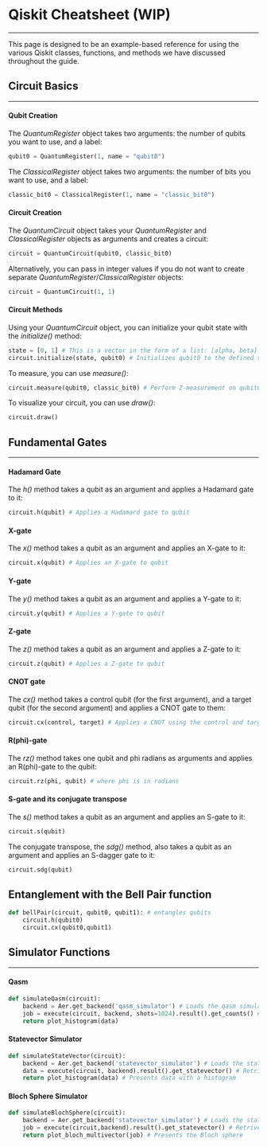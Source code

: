 # Qiskit Cheatsheet (WIP)
---
This page is designed to be an example-based reference for using the various Qiskit classes, functions, and methods we have discussed throughout the guide.

## Circuit Basics
---
#### Qubit Creation

The *QuantumRegister* object takes two arguments: the number of qubits you want to use, and a label:

```python
qubit0 = QuantumRegister(1, name = "qubit0")
```

The *ClassicalRegister* object takes two arguments: the number of bits you want to use, and a label:

```python
classic_bit0 = ClassicalRegister(1, name = "classic_bit0")
```

#### Circuit Creation

The *QuantumCircuit* object takes your *QuantumRegister* and *ClassicalRegister* objects as arguments and creates a circuit:

```python
circuit = QuantumCircuit(qubit0, classic_bit0)
```

Alternatively, you can pass in integer values if you do not want to create separate *QuantumRegister*/*ClassicalRegister* objects:

```python
circuit = QuantumCircuit(1, 1)
```

#### Circuit Methods

Using your *QuantumCircuit* object, you can initialize your qubit state with the *initialize()* method:

```python
state = [0, 1] # This is a vector in the form of a list: [alpha, beta]
circuit.initialize(state, qubit0) # Initializes qubit0 to the defined state
```

To measure, you can use *measure()*:

```python
circuit.measure(qubit0, classic_bit0) # Perform Z-measurement on qubit0
```

To visualize your circuit, you can use *draw()*:

```python
circuit.draw()
```

## Fundamental Gates
---
#### Hadamard Gate

The *h()* method takes a qubit as an argument and applies a Hadamard gate to it:

```python
circuit.h(qubit) # Applies a Hadamard gate to qubit
```

#### X-gate

The *x()* method takes a qubit as an argument and applies an X-gate to it:

```python
circuit.x(qubit) # Applies an X-gate to qubit
```

#### Y-gate

The *y()* method takes a qubit as an argument and applies a Y-gate to it:

```python
circuit.y(qubit) # Applies a Y-gate to qubit
```

#### Z-gate

The *z()* method takes a qubit as an argument and applies a Z-gate to it:

```python
circuit.z(qubit) # Applies a Z-gate to qubit
```

#### CNOT gate

The *cx()* method takes a control qubit (for the first argument), and a target qubit (for the second argument) and applies a CNOT gate to them:

```python
circuit.cx(control, target) # Applies a CNOT using the control and target qubits
```

#### R(phi)-gate

The *rz()* method takes one qubit and phi radians as arguments and applies an R(phi)-gate to the qubit:

```python
circuit.rz(phi, qubit) # where phi is in radians
```

#### S-gate and its conjugate transpose

The *s()* method takes a qubit as an argument and applies an S-gate to it:

```python
circuit.s(qubit)
```

The conjugate transpose, the *sdg()* method, also takes a qubit as an argument and applies an S-dagger gate to it:

```python
circuit.sdg(qubit)
```

## Entanglement with the Bell Pair function

```python
def bellPair(circuit, qubit0, qubit1): # entangles qubits
    circuit.h(qubit0) 
    circuit.cx(qubit0,qubit1) 
```

## Simulator Functions
---
#### Qasm

```python
def simulateQasm(circuit):
    backend = Aer.get_backend('qasm_simulator') # Loads the qasm simulator
    job = execute(circuit, backend, shots=1024).result().get_counts() # Retrives results from simulation
    return plot_histogram(data)
```

#### Statevector Simulator

```python
def simulateStateVector(circuit):
    backend = Aer.get_backend('statevector_simulator') # Loads the statevector simulator
    data = execute(circuit, backend).result().get_statevector() # Retrives results and statevector from simulation
    return plot_histogram(data) # Presents data with a histogram
```

#### Bloch Sphere Simulator

```python
def simulateBlochSphere(circuit):
    backend = Aer.get_backend('statevector_simulator') # Loads the statevector simulator
    job = execute(circuit,backend).result().get_statevector() # Retrives results and statevector from simulation
    return plot_bloch_multivector(job) # Presents the Bloch sphere
```